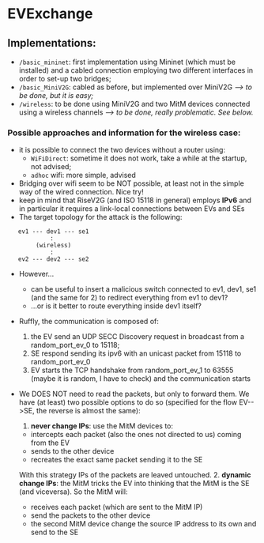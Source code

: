 # EVExchange

## Implementations:

  - `/basic_mininet`: first implementation using Mininet (which must be installed) and a cabled connection employing two different interfaces in order to set-up two bridges;
  - `/basic_MiniV2G`: cabled as before, but implemented over MiniV2G _--> to be done, but it is easy;_
  - `/wireless`: to be done using MiniV2G and two MitM devices connected using a wireless channels _--> to be done, really problematic. See below._

### Possible approaches and information for the wireless case:

  - it is possible to connect the two devices without a router using:
    - `WiFiDirect`: sometime it does not work, take a while at the startup, not advised;
    - `adhoc` wifi: more simple, advised
  - Bridging over wifi seem to be NOT possible, at least not in the simple way of the wired connection. Nice try!
  - keep in mind that RiseV2G (and ISO 15118 in general) employs **IPv6** and in particular it requires a link-local connections between EVs and SEs
  - The target topology for the attack is the following:
  ```
     ev1 --- dev1 --- se1
              :
          (wireless)
              :     
     ev2 --- dev2 --- se2
  ```
  - However...
    - can be useful to insert a malicious switch connected to ev1, dev1, se1 (and the same for 2) to redirect everything from ev1 to dev1?
    - ...or is it better to route everything inside dev1 itself?
  - Ruffly, the communication is composed of:
    1. the EV send an UDP SECC Discovery request in broadcast from a random_port_ev_0 to 15118;
    2. SE respond sending its ipv6 with an unicast packet from 15118 to random_port_ev_0
    3. EV starts the TCP handshake from random_port_ev_1 to 63555 (maybe it is random, I have to check) and the communication starts
  - We DOES NOT need to read the packets, but only to forward them. We have (at least) two possible options to do so (specified for the flow EV-->SE, the reverse is almost the same):
    1. **never change IPs**: use the MitM devices to:
      - intercepts each packet (also the ones not directed to us) coming from the EV
      - sends to the other device
      - recreates the exact same packet sending it to the SE

      With this strategy IPs of the packets are leaved untouched.
    2. **dynamic change IPs**: the MitM tricks the EV into thinking that the MitM is the SE (and viceversa). So the MitM will:
      - receives each packet (which are sent to the MitM IP)
      - send the packets to the other device
      - the second MitM device change the source IP address to its own and send to the SE
